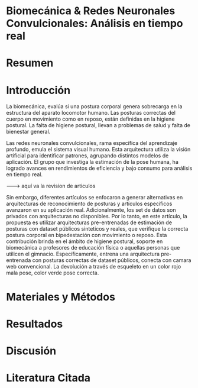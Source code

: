 # Biomecánica & Redes Neuronales Convulcionales: Análisis en tiempo real

# Resumen

# Introducción

La biomecánica, evalúa si una postura corporal genera sobrecarga en la estructura del aparato locomotor humano. Las posturas correctas del cuerpo en movimiento como en reposo, están definidas en la higiene postural. La falta de higiene postural, llevan a problemas de salud y falta de bienestar general.

Las redes neuronales convulcionales, rama específica del aprendizaje profundo, emula el sistema visual humano. Esta arquitectura utiliza la visión artificial para identificar patrones, agrupando distintos modelos de aplicación. El grupo que investiga la estimación de la pose humana, ha logrado avances en rendimientos de eficiencia y bajo consumo para análisis en tiempo real.


---> aquí va la revision de articulos

Sin embargo, diferentes artículos se enfocaron a generar alternativas en arquitecturas de reconocimiento de posturas y artículos específicos avanzaron en su aplicación real. Adicionalmente, los set de datos son privados con arquitecturas no disponibles. Por lo tanto, en este artículo, la propuesta es utilizar arquitecturas pre-entrenadas de estimación de posturas con dataset públicos sinteticos y reales, que verifique la correcta postura corporal en bipedestación con movimiento o reposo.
Esta contribución brinda en el ámbito de higiene postural, soporte en biomecánica a profesores de educación física o aquellas personas que utilicen el gimnacio.
Específicamente, entrena una arquitectura pre-entrenada con posturas correctas de dataset públicos, conecta con camara web convencional. La devolución a través de esqueleto en un color rojo mala pose, color verde pose correcta.

# Materiales y Métodos

# Resultados

# Discusión

# Literatura Citada